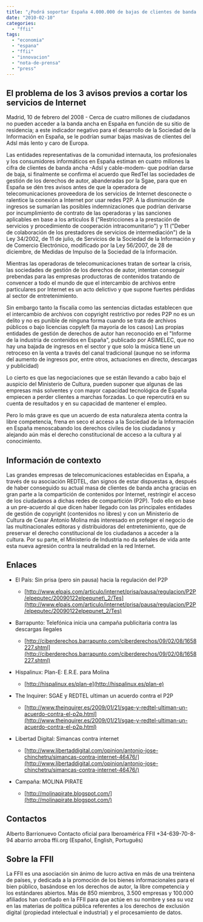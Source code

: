 ```yaml
---
title: "¿Podrá soportar España 4.000.000 de bajas de clientes de banda ancha?"
date: "2010-02-10"
categories: 
  - "ffii"
tags: 
  - "economia"
  - "espana"
  - "ffii"
  - "innovacion"
  - "nota-de-prensa"
  - "press"
---
```


## El problema de los 3 avisos previos a cortar los servicios de Internet

Madrid, 10 de febrero del 2008 - Cerca de cuatro millones de ciudadanos no pueden acceder a la banda ancha en España en función de su sitio de residencia; a este indicador negativo para el desarrollo de la Sociedad de la Información en España, se le podrían sumar bajas masivas de clientes del Adsl más lento y caro de Europa.

Las entidades representativas de la comunidad internauta, los profesionales y los consumidores informáticos en España estiman en cuatro millones la cifra de clientes de banda ancha -Adsl y cable-modem- que podrían darse de baja, si finalmente se confirma el acuerdo que RedTel las sociedades de gestión de los derechos de autor, abanderadas por la Sgae, para que en España se dén tres avisos antes de que la operadora de telecomunicaciones proveedora de los servicios de Internet desconecte o ralentice la conexión a Internet por usar redes P2P. A la disminución de ingresos se sumarían las posibles indemnizaciones que podrían derivarse por incumplimiento de contrato de las operadoras y las sanciones aplicables en base a los artículos 8 ("Restricciones a la prestación de servicios y procedimiento de cooperación intracomunitario") y 11 ("Deber de colaboración de los prestadores de servicios de intermediación") de la Ley 34/2002, de 11 de julio, de Servicios de la Sociedad de la Información y de Comercio Electrónico, modificado por la Ley 56/2007, de 28 de diciembre, de Medidas de Impulso de la Sociedad de la Información.

Mientras las operadoras de telecomunicaciones tratan de sortear la crisis, las sociedades de gestión de los derechos de autor, intentan conseguir prebendas para las empresas productoras de contenidos tratando de convencer a todo el mundo de que el intercambio de archivos entre particulares por Internet es un acto delictivo y que supone fuertes pérdidas al sector de entretenimiento.

Sin embargo tanto la fiscalía como las sentencias dictadas establecen que el intercambio de archivos con copyright restrictivo por redes P2P no es un delito y no es punible de ninguna forma cuando se trata de archivos públicos o bajo licencias copyleft (la mayoría de los casos) Las propias entidades de gestión de derechos de autor han reconocido en el "Informe de la industria de contenidos en España", publicado por ASIMELEC, que no hay una bajada de ingresos en el sector y que solo la música tiene un retroceso en la venta a través del canal tradicional (aunque no se informa del aumento de ingresos por, entre otros, actuaciones en directo, descargas y publicidad)

Lo cierto es que las negociaciones que se están llevando a cabo bajo el auspicio del Ministerio de Cultura, pueden suponer que algunas de las empresas más solventes y con mayor capacidad tecnológica de España empiecen a perder clientes a marchas forzadas. Lo que repercutirá en su cuenta de resultados y en su capacidad de mantener el empleo.

Pero lo más grave es que un acuerdo de esta naturaleza atenta contra la libre competencia, frena en seco el acceso a la Sociedad de la Información en España menoscabando los derechos civiles de los ciudadanos y alejando aún más el derecho constitucional de acceso a la cultura y al conocimiento.

## Información de contexto

Las grandes empresas de telecomunicaciones establecidas en España, a través de su asociación REDTEL, dan signos de estar dispuestas a, después de haber conseguido su actual masa de clientes de banda ancha gracias en gran parte a la compartición de contenidos por Internet, restringir el acceso de los ciudadanos a dichas redes de compartición (P2P). Todo ello en base a un pre-acuerdo al que dicen haber llegado con las principales entidades de gestión de copyright (contenidos no libres) y con un Ministerio de Cultura de Cesar Antonio Molina más interesado en proteger el negocio de las multinacionales editoras y distribuidoras del entretenimiento, que de preservar el derecho constitucional de los ciudadanos a acceder a la cultura. Por su parte, el Ministerio de Industria no da señales de vida ante esta nueva agresión contra la neutralidad en la red Internet.

## Enlaces

- El País: Sin prisa (pero sin pausa) hacia la regulación del P2P
    - [http://www.elpais.com/articulo/internet/prisa/pausa/regulacion/P2P/elpeputec/20090122elpepunet\_2/Tes](http://www.elpais.com/articulo/internet/prisa/pausa/regulacion/P2P/elpeputec/20090122elpepunet_2/Tes)
        
- Barrapunto: Telefónica inicia una campaña publicitaria contra las descargas ilegales
    - [http://ciberderechos.barrapunto.com/ciberderechos/09/02/08/1658227.shtml](http://ciberderechos.barrapunto.com/ciberderechos/09/02/08/1658227.shtml)
        
- Hispalinux: Plan-E: E.R.E. para Molina
    - [http://hispalinux.es/plan-e](http://hispalinux.es/plan-e)
        
- The Inquirer: SGAE y REDTEL ultiman un acuerdo contra el P2P
    - [http://www.theinquirer.es/2009/01/21/sgae-y-redtel-ultiman-un-acuerdo-contra-el-p2p.html](http://www.theinquirer.es/2009/01/21/sgae-y-redtel-ultiman-un-acuerdo-contra-el-p2p.html)
        
- Libertad Digital: Simancas contra internet
    - [http://www.libertaddigital.com/opinion/antonio-jose-chinchetru/simancas-contra-internet-46476/](http://www.libertaddigital.com/opinion/antonio-jose-chinchetru/simancas-contra-internet-46476/)
        
- Campaña: MOLINA PIRATE
    - [http://molinapirate.blogspot.com/](http://molinapirate.blogspot.com/)
        

## Contactos

Alberto Barrionuevo Contacto oficial para Iberoamérica FFII +34-639-70-8-94 abarrio arroba ffii.org (Español, English, Português)

## Sobre la FFII

La FFII es una asociación sin ánimo de lucro activa en más de una treintena de países, y dedicada a la promoción de los bienes informacionales para el bien público, basándose en los derechos de autor, la libre competencia y los estándares abiertos. Más de 850 miembros, 3.500 empresas y 100.000 afiliados han confiado en la FFII para que actúe en su nombre y sea su voz en las materias de política pública referentes a los derechos de exclusión digital (propiedad intelectual e industrial) y el procesamiento de datos.
